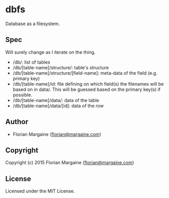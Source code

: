 # dbfs

Database as a filesystem.

## Spec

Will surely change as I iterate on the thing.

- /db/: list of tables
- /db/[table-name]/structure/: table's structure
- /db/[table-name]/structure/[field-name]: meta-data of the field (e.g. primary key)
- /db/[table-name]/id: file defining on which field(s) the filenames will be based on in data/. This will be guessed based on the primary key(s) if possible.
- /db/[table-name]/data/: data of the table
- /db/[table-name]/data/[id]: data of the row

## Author

* Florian Margaine (florian@margaine.com)

## Copyright

Copyright (c) 2015 Florian Margaine (florian@margaine.com)

## License

Licensed under the MIT License.
